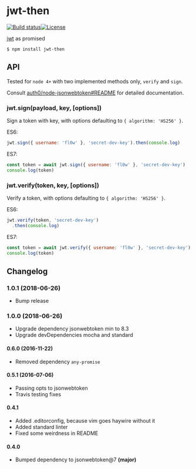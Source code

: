 # jwt-then

[![Build status][travis-image]][travis-url][![License][license-image]][license-url]

[jwt](https://github.com/auth0/node-jsonwebtoken) as promised

`$ npm install jwt-then`

## API

Tested for `node 4+` with two implemented methods only, `verify` and `sign`.

Consult [auth0/node-jsonwebtoken#README](https://github.com/auth0/node-jsonwebtoken) for detailed documentation.

### jwt.sign(payload, key, [options])

Sign a token with key, with options defaulting to `{ algorithm: 'HS256' }`.

ES6:

```js
jwt.sign({ username: 'fl0w' }, 'secret-dev-key').then(console.log)
```

ES7:

```js
const token = await jwt.sign({ username: 'fl0w' }, 'secret-dev-key')
console.log(token)
```

### jwt.verify(token, key, [options])

Verify a token, with options defaulting to `{ algorithm: 'HS256' }`.

ES6:

```js
jwt.verify(token, 'secret-dev-key')
  .then(console.log)
```

ES7:

```js
const token = await jwt.verify({ username: 'fl0w' }, 'secret-dev-key')
console.log(token)
```

## Changelog

### 1.0.1 (2018-06-26)
 * Bump release

### 1.0.0 (2018-06-26)
 * Upgrade dependency jsonwebtoken min to 8.3
 * Upgrade devDependencies mocha and standard

#### 0.6.0 (2016-11-22)
 * Removed dependency `any-promise`

#### 0.5.1 (2016-07-06)
 * Passing opts to jsonwebtoken
 * Travis testing fixes

#### 0.4.1
 * Added .editorconfig, because vim goes haywire without it
 * Added standard linter
 * Fixed some weirdness in README

#### 0.4.0
 * Bumped dependency to jsonwebtoken@7 **(major)**

[travis-image]: https://img.shields.io/travis/fl0w/jwt-then.svg?style=flat-square
[travis-url]: https://travis-ci.org/fl0w/jwt-then
[license-image]: http://img.shields.io/npm/l/jwt-then.svg?style=flat-square
[license-url]: LICENSE
